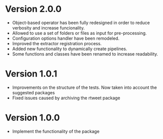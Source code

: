 #  Version 2.0.0

- Object-based operator has been fully redesigned in order to reduce verbosity and increase funcionality.
- Allowed to use a set of folders or files as input for pre-processing.
- Configuration options handler have been remodeled.
- Improved the extractor registration process.
- Added new functionality to dynamically create pipelines.
- Some functions and classes have been renamed to increase readability.
  
#  Version 1.0.1

- Improvements on the structure of the tests. Now taken into account the suggested packages
- Fixed issues caused by archiving the rtweet package

#  Version 1.0.0

- Implement the functionality of the package

